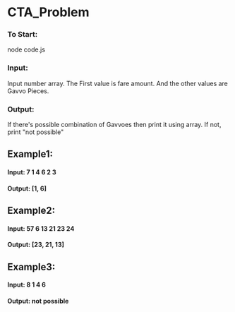 # CTA_Problem

### To Start:
node code.js

### Input:
Input number array.
The First value is fare amount. And the other values are Gavvo Pieces.

### Output:
If there's possible combination of Gavvoes then print it using array.
If not, print "not possible"

## Example1:

#### Input: 7 1 4 6 2 3
#### Output: [1, 6]

## Example2:

#### Input: 57 6 13 21 23 24
#### Output: [23, 21, 13]

## Example3:

#### Input: 8 1 4 6
#### Output: not possible


